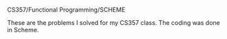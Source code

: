CS357/Functional Programming/SCHEME

These are the problems I solved for my CS357 class. The coding was done in Scheme.
